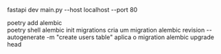 fastapi dev main.py --host localhost --port 80

poetry add alembic     
poetry shell
alembic init migrations
cria um migration
alembic revision --autogenerate -m "create users table"
aplica o migration
alembic upgrade head
